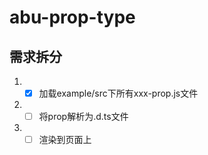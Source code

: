 # abu-prop-type

## 需求拆分

1. - [x] 加载example/src下所有xxx-prop.js文件

2. - [ ] 将prop解析为.d.ts文件

3. - [ ] 渲染到页面上